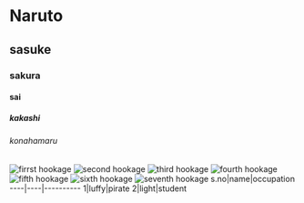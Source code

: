 # Naruto
## sasuke
### sakura
#### sai
##### kakashi
###### konahamaru
![firrst hookage](https://preview.redd.it/7sy0cjlgu4i51.jpg?width=640&crop=smart&auto=webp&s=42188fcfdad163e4067343c11e5e6f84f207c261)
![second hookage](https://qph.fs.quoracdn.net/main-qimg-bbac74ddf68560da5bbf0c9c9a630cf2)
![third hookage](https://w0.peakpx.com/wallpaper/608/349/HD-wallpaper-hiruzen-sarutobi-naruto-shippuden.jpg)
![fourth hookage](https://images-wixmp-ed30a86b8c4ca887773594c2.wixmp.com/f/51158316-fd7e-48ca-b5fe-8542e9dfe357/deatbnl-2ed813c6-b957-4107-944d-41a36d0c7d64.png/v1/fill/w_996,h_767,strp/minato_namikaze_4th_hokage_by_bodskih_deatbnl-fullview.png?token=eyJ0eXAiOiJKV1QiLCJhbGciOiJIUzI1NiJ9.eyJzdWIiOiJ1cm46YXBwOjdlMGQxODg5ODIyNjQzNzNhNWYwZDQxNWVhMGQyNmUwIiwiaXNzIjoidXJuOmFwcDo3ZTBkMTg4OTgyMjY0MzczYTVmMGQ0MTVlYTBkMjZlMCIsIm9iaiI6W1t7ImhlaWdodCI6Ijw9NzY3IiwicGF0aCI6IlwvZlwvNTExNTgzMTYtZmQ3ZS00OGNhLWI1ZmUtODU0MmU5ZGZlMzU3XC9kZWF0Ym5sLTJlZDgxM2M2LWI5NTctNDEwNy05NDRkLTQxYTM2ZDBjN2Q2NC5wbmciLCJ3aWR0aCI6Ijw9OTk2In1dXSwiYXVkIjpbInVybjpzZXJ2aWNlOmltYWdlLm9wZXJhdGlvbnMiXX0.Tq3e3QqfQgqqe9cjzVpCKOKtTdtOlMj8L5uWrY374mk)
![fifth hookage](https://i.pinimg.com/originals/bc/57/eb/bc57ebc00a96790676f0776a1d91cfa8.jpg)
![sixth hookage](https://upload.wikimedia.org/wikipedia/en/thumb/4/4b/KakashiLightningBlade.jpg/220px-KakashiLightningBlade.jpg)
![seventh hookage](https://otakukart.com/wp-content/uploads/2021/09/Screenshot-2021-09-19-125551.jpg)
s.no|name|occupation
----|----|----------
1|luffy|pirate
2|light|student
